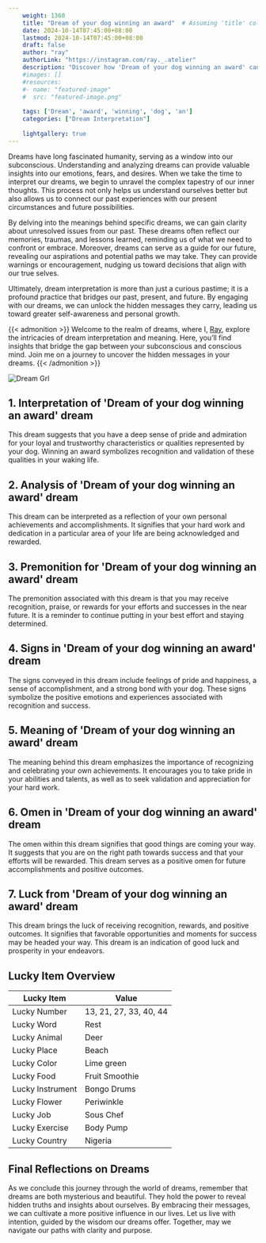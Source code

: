 ```yaml
---
    weight: 1360
    title: "Dream of your dog winning an award"  # Assuming 'title' column exists
    date: 2024-10-14T07:45:00+08:00
    lastmod: 2024-10-14T07:45:00+08:00
    draft: false
    author: "ray"
    authorLink: "https://instagram.com/ray._.atelier"
    description: "Discover how 'Dream of your dog winning an award' can interpret your future and uncover its significant meanings in your life."
    #images: []
    #resources:
    #- name: "featured-image"
    #  src: "featured-image.png"
    
    tags: ['Dream', 'award', 'winning', 'dog', 'an']
    categories: ["Dream Interpretation"]
    
    lightgallery: true
---
```

    
Dreams have long fascinated humanity, serving as a window into our subconscious. Understanding and analyzing dreams can provide valuable insights into our emotions, fears, and desires. When we take the time to interpret our dreams, we begin to unravel the complex tapestry of our inner thoughts. This process not only helps us understand ourselves better but also allows us to connect our past experiences with our present circumstances and future possibilities.

By delving into the meanings behind specific dreams, we can gain clarity about unresolved issues from our past. These dreams often reflect our memories, traumas, and lessons learned, reminding us of what we need to confront or embrace. Moreover, dreams can serve as a guide for our future, revealing our aspirations and potential paths we may take. They can provide warnings or encouragement, nudging us toward decisions that align with our true selves.

Ultimately, dream interpretation is more than just a curious pastime; it is a profound practice that bridges our past, present, and future. By engaging with our dreams, we can unlock the hidden messages they carry, leading us toward greater self-awareness and personal growth.

{{< admonition >}}
Welcome to the realm of dreams, where I, [Ray](https://instagram.com/ray._.atelier), explore the intricacies of dream interpretation and meaning. Here, you’ll find insights that bridge the gap between your subconscious and conscious mind. Join me on a journey to uncover the hidden messages in your dreams.
{{< /admonition >}}

![Dream Grl](https://cdn.pixabay.com/photo/2017/11/02/03/35/gothic-2910057_1280.jpg "Dream Grl")

## 1. Interpretation of 'Dream of your dog winning an award' dream
 This dream suggests that you have a deep sense of pride and admiration for your loyal and trustworthy characteristics or qualities represented by your dog. Winning an award symbolizes recognition and validation of these qualities in your waking life.

## 2. Analysis of 'Dream of your dog winning an award' dream
 This dream can be interpreted as a reflection of your own personal achievements and accomplishments. It signifies that your hard work and dedication in a particular area of your life are being acknowledged and rewarded.

## 3. Premonition for 'Dream of your dog winning an award' dream
 The premonition associated with this dream is that you may receive recognition, praise, or rewards for your efforts and successes in the near future. It is a reminder to continue putting in your best effort and staying determined.

## 4. Signs in 'Dream of your dog winning an award' dream
 The signs conveyed in this dream include feelings of pride and happiness, a sense of accomplishment, and a strong bond with your dog. These signs symbolize the positive emotions and experiences associated with recognition and success.

## 5. Meaning of 'Dream of your dog winning an award' dream
 The meaning behind this dream emphasizes the importance of recognizing and celebrating your own achievements. It encourages you to take pride in your abilities and talents, as well as to seek validation and appreciation for your hard work.

## 6. Omen in 'Dream of your dog winning an award' dream
 The omen within this dream signifies that good things are coming your way. It suggests that you are on the right path towards success and that your efforts will be rewarded. This dream serves as a positive omen for future accomplishments and positive outcomes.

## 7. Luck from 'Dream of your dog winning an award' dream
 This dream brings the luck of receiving recognition, rewards, and positive outcomes. It signifies that favorable opportunities and moments for success may be headed your way. This dream is an indication of good luck and prosperity in your endeavors.

## Lucky Item Overview
| Lucky Item          | Value              |
|---------------|--------------------|
| Lucky Number        | 13, 21, 27, 33, 40, 44  |
| Lucky Word          | Rest |
| Lucky Animal        | Deer |
| Lucky Place         | Beach     |
| Lucky Color         | Lime green     |
| Lucky Food          | Fruit Smoothie      |
| Lucky Instrument    | Bongo Drums |
| Lucky Flower        | Periwinkle    |
| Lucky Job           | Sous Chef       |
| Lucky Exercise      | Body Pump  |
| Lucky Country       | Nigeria    |


##  Final Reflections on Dreams

As we conclude this journey through the world of dreams, remember that dreams are both mysterious and beautiful. They hold the power to reveal hidden truths and insights about ourselves. By embracing their messages, we can cultivate a more positive influence in our lives. Let us live with intention, guided by the wisdom our dreams offer. Together, may we navigate our paths with clarity and purpose.
